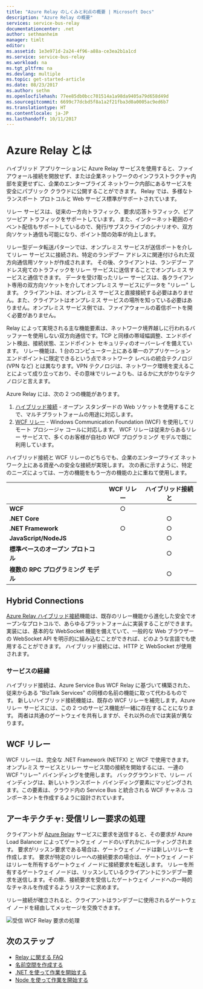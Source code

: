 ```yaml
---
title: "Azure Relay のしくみと利点の概要 | Microsoft Docs"
description: "Azure Relay の概要"
services: service-bus-relay
documentationcenter: .net
author: sethmanheim
manager: timlt
editor: 
ms.assetid: 1e3e971d-2a24-4f96-a88a-ce3ea2b1a1cd
ms.service: service-bus-relay
ms.workload: na
ms.tgt_pltfrm: na
ms.devlang: multiple
ms.topic: get-started-article
ms.date: 08/23/2017
ms.author: sethm
ms.openlocfilehash: 77ee85db0bcc701514a1a98da9405a79d658d49d
ms.sourcegitcommit: 6699c77dcbd5f8a1a2f21fba3d0a0005ac9ed6b7
ms.translationtype: HT
ms.contentlocale: ja-JP
ms.lasthandoff: 10/11/2017
---
```

# <a name="what-is-azure-relay"></a>Azure Relay とは

ハイブリッド アプリケーションに Azure Relay サービスを使用すると、ファイアウォール接続を開放せず、または企業ネットワークのインフラストラクチャ内部を変更せずに、企業のエンタープライズ ネットワーク内部にあるサービスを安全にパブリック クラウドに公開することができます。 Relay では、多様なトランスポート プロトコルと Web サービス標準がサポートされています。

リレー サービスは、従来の一方向トラフィック、要求/応答トラフィック、ピアツーピア トラフィックをサポートしています。 また、インターネット範囲のイベント配信もサポートしているので、発行/サブスクライブのシナリオや、双方向ソケット通信も可能になり、ポイント間の効率が向上します。 

リレー型データ転送パターンでは、オンプレミス サービスが送信ポートを介してリレー サービスに接続され、特定のランデブー アドレスに関連付けられた双方向通信用ソケットが作成されます。 その後、クライアントは、ランデブー アドレス宛てのトラフィックをリレー サービスに送信することでオンプレミス サービスと通信できます。 データを受け取ったリレー サービスは、各クライアント専用の双方向ソケットを介してオンプレミス サービスにデータを "リレー" します。 クライアントは、オンプレミス サービスと直接接続する必要はありません。また、クライアントはオンプレミス サービスの場所を知っている必要はありません。オンプレミス サービス側では、ファイアウォールの着信ポートを開く必要がありません。

Relay によって実現される主な機能要素は、ネットワーク境界越しに行われるバッファーを使用しない双方向通信です。TCP と同様の帯域幅調整、エンドポイント検出、接続状態、エンドポイント セキュリティのオーバーレイを備えています。 リレー機能は、1 台のコンピューター上にある単一のアプリケーション エンドポイントに限定できるという点でネットワーク レベルの統合テクノロジ (VPN など) とは異なります。VPN テクノロジは、ネットワーク環境を変えることによって成り立っており、その意味でリレーよりも、はるかに大がかりなテクノロジと言えます。

Azure Relay には、次の 2 つの機能があります。

1. [ハイブリッド接続](#hybrid-connections) - オープン スタンダードの Web ソケットを使用することで、マルチプラットフォームの用途に対応します。
2. [WCF リレー](#wcf-relays) - Windows Communication Foundation (WCF) を使用してリモート プロシージャ コールに対応します。 WCF リレーは従来からあるリレー サービスで、多くのお客様が自社の WCF プログラミング モデルで既に利用しています。

ハイブリッド接続と WCF リレーのどちらでも、企業のエンタープライズ ネットワーク上にある資産への安全な接続が実現します。 次の表に示すように、特定のニーズによっては、一方の機能をもう一方の機能の上に重ねて使用します。

|  | WCF リレー | ハイブリッド接続と |
| --- |:---:|:---:|
| **WCF** |○ | |
| **.NET Core** | |○ |
| **.NET Framework** |○ |○ |
| **JavaScript/NodeJS** | |○ |
| **標準ベースのオープン プロトコル** | |○ |
| **複数の RPC プログラミング モデル** | |○ |

## <a name="hybrid-connections"></a>Hybrid Connections

[Azure Relay ハイブリッド接続](relay-hybrid-connections-protocol.md)機能は、既存のリレー機能から進化した安全でオープンなプロトコルで、あらゆるプラットフォームに実装することができます。実装には、基本的な WebSocket 機能を備えていて、一般的な Web ブラウザーの WebSocket API を明示的に組み込むことができれば、どのような言語でも使用することができます。 ハイブリッド接続には、HTTP と WebSocket が使用されます。

### <a name="service-history"></a>サービスの経緯

ハイブリッド接続は、Azure Service Bus WCF Relay に基づいて構築された、従来からある "BizTalk Services" の同様の名前の機能に取って代わるものです。 新しいハイブリッド接続機能は、既存の WCF リレーを補完します。Azure リレー サービスには、この 2 つのサービス機能が一緒に存在することになります。 両者は共通のゲートウェイを共有しますが、それ以外の点では実装が異なります。

## <a name="wcf-relays"></a>WCF リレー

WCF リレーは、完全な .NET Framework (NETFX) と WCF で使用できます。 オンプレミス サービスとリレー サービス間の接続を開始するには、一連の WCF "リレー" バインディングを使用します。 バックグラウンドで、リレー バインディングは、新しいトランスポート バインディング要素にマッピングされます。この要素は、クラウド内の Service Bus と統合される WCF チャネル コンポーネントを作成するように設計されています。

## <a name="architecture-processing-of-incoming-relay-requests"></a>アーキテクチャ: 受信リレー要求の処理
クライアントが [Azure Relay](/azure/service-bus-relay/) サービスに要求を送信すると、その要求が Azure Load Balancer によってゲートウェイ ノードのいずれかにルーティングされます。 要求がリッスン要求である場合は、ゲートウェイ ノードは新しいリレーを作成します。 要求が特定のリレーへの接続要求の場合は、ゲートウェイ ノードはリレーを所有するゲートウェイ ノードに接続要求を転送します。 リレーを所有するゲートウェイ ノードは、リッスンしているクライアントにランデブー要求を送信します。その際、接続要求を受信したゲートウェイ ノードへの一時的なチャネルを作成するようリスナーに求めます。

リレー接続が確立されると、クライアントはランデブーに使用されるゲートウェイ ノードを経由してメッセージを交換できます。

![受信 WCF Relay 要求の処理](./media/relay-what-is-it/ic690645.png)

## <a name="next-steps"></a>次のステップ

* [Relay に関する FAQ](relay-faq.md)
* [名前空間を作成する](relay-create-namespace-portal.md)
* [.NET を使って作業を開始する](relay-hybrid-connections-dotnet-get-started.md)
* [Node を使って作業を開始する](relay-hybrid-connections-node-get-started.md)

